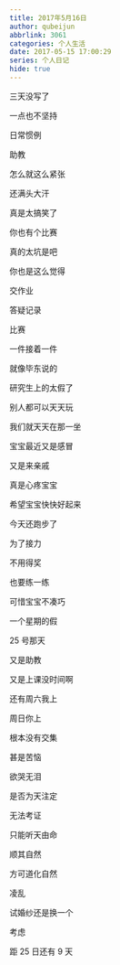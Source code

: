 ```yaml
---
title: 2017年5月16日
author: qubeijun
abbrlink: 3061
categories: 个人生活
date: 2017-05-15 17:00:29
series: 个人日记
hide: true
---
```


三天没写了

一点也不坚持

日常惯例

助教

怎么就这么紧张

还满头大汗

真是太搞笑了

你也有个比赛

真的太坑是吧

你也是这么觉得

交作业

答疑记录

比赛

一件接着一件

就像毕东说的

研究生上的太假了

别人都可以天天玩

我们就天天在那一坐

宝宝最近又是感冒

又是来亲戚

真是心疼宝宝

希望宝宝快快好起来

今天还跑步了

为了接力

不用得奖

也要练一练

可惜宝宝不凑巧

一个星期的假

25 号那天

又是助教

又是上课没时间啊

还有周六我上

周日你上

根本没有交集

甚是苦恼

欲哭无泪

是否为天注定

无法考证

只能听天由命

顺其自然

方可道化自然

凌乱

试婚纱还是换一个

考虑

距 25 日还有 9 天
